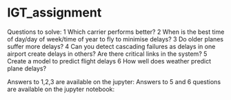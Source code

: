 # IGT_assignment

Questions to solve:
1 	Which carrier performs better? 
2 	When is the best time of day/day of week/time of year to fly to minimise delays?
3 	Do older planes suffer more delays?
4 	Can you detect cascading failures as delays in one airport create delays in others? Are there critical links in the system?
5 	Create a model to predict flight delays
6 	How well does weather predict plane delays?

Answers to 1,2,3 are available on the jupyter: 
Answers to 5 and 6 questions are available on the jupyter notebook:
